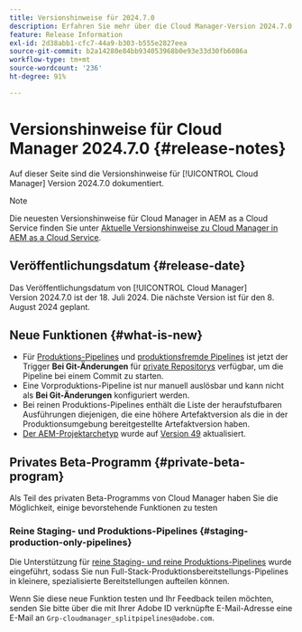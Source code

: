 ```yaml
---
title: Versionshinweise für 2024.7.0
description: Erfahren Sie mehr über die Cloud Manager-Version 2024.7.0.
feature: Release Information
exl-id: 2d38abb1-cfc7-44a9-b303-b555e2827eea
source-git-commit: b2a14280e84bb934053968b0e93e33d30fb6086a
workflow-type: tm+mt
source-wordcount: '236'
ht-degree: 91%

---
```



# Versionshinweise für Cloud Manager 2024.7.0 {#release-notes}

Auf dieser Seite sind die Versionshinweise für [!UICONTROL Cloud Manager] Version 2024.7.0 dokumentiert.

>[!NOTE]
>
>Die neuesten Versionshinweise für Cloud Manager in AEM as a Cloud Service finden Sie unter [Aktuelle Versionshinweise zu Cloud Manager in AEM as a Cloud Service](https://experienceleague.adobe.com/de/docs/experience-manager-cloud-service/content/release-notes/cloud-manager/current).

## Veröffentlichungsdatum {#release-date}

Das Veröffentlichungsdatum von [!UICONTROL Cloud Manager] Version 2024.7.0 ist der 18. Juli 2024. Die nächste Version ist für den 8. August 2024 geplant.

## Neue Funktionen {#what-is-new}

* Für [Produktions-Pipelines](/help/using/production-pipelines.md#adding-production-pipeline) und [produktionsfremde Pipelines](/help/using/non-production-pipelines.md#adding-non-production-pipeline) ist jetzt der Trigger **Bei Git-Änderungen** für [private Repositorys](/help/managing-code/private-repositories.md) verfügbar, um die Pipeline bei einem Commit zu starten.
* Eine Vorproduktions-Pipeline ist nur manuell auslösbar und kann nicht als **Bei Git-Änderungen** konfiguriert werden.
* Bei reinen Produktions-Pipelines enthält die Liste der heraufstufbaren Ausführungen diejenigen, die eine höhere Artefaktversion als die in der Produktionsumgebung bereitgestellte Artefaktversion haben.
* [Der AEM-Projektarchetyp](https://experienceleague.adobe.com/de/docs/experience-manager-core-components/using/developing/archetype/overview) wurde auf [Version 49](https://github.com/adobe/aem-project-archetype/tree/aem-project-archetype-49) aktualisiert.


## Privates Beta-Programm {#private-beta-program}

Als Teil des privaten Beta-Programms von Cloud Manager haben Sie die Möglichkeit, einige bevorstehende Funktionen zu testen

### Reine Staging- und Produktions-Pipelines {#staging-production-only-pipelines}

Die Unterstützung für [reine Staging- und reine Produktions-Pipelines](/help/using/stage-prod-only.md) wurde eingeführt, sodass Sie nun Full-Stack-Produktionsbereitstellungs-Pipelines in kleinere, spezialisierte Bereitstellungen aufteilen können.

Wenn Sie diese neue Funktion testen und Ihr Feedback teilen möchten, senden Sie bitte über die mit Ihrer Adobe ID verknüpfte E-Mail-Adresse eine E-Mail an `Grp-cloudmanager_splitpipelines@adobe.com`.
